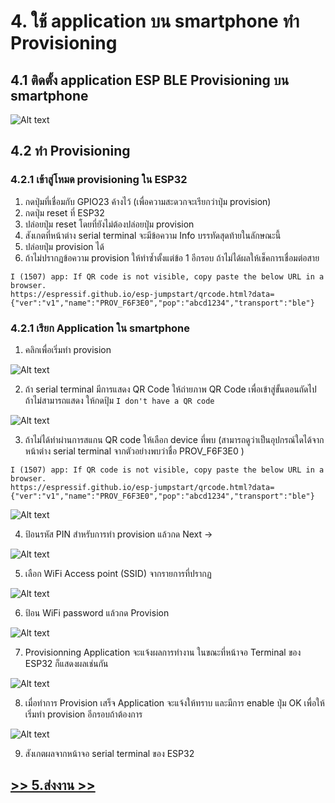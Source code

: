 # 4. ใช้ application บน smartphone ทำ  Provisioning

## 4.1 ติดตั้ง application ESP BLE Provisioning บน smartphone


![Alt text](Pictures/Picture-08.png)

## 4.2 ทำ Provisioning

### 4.2.1 เข้าสู่โหมด provisioning ใน ESP32

1. กดปุ่มที่เชื่อมกับ GPIO23 ค้างไว้ (เพื่อความสะดวกจะเรียกว่าปุ่ม provision)
2. กดปุ่ม reset ที่  ESP32
3. ปล่อยปุ่ม reset โดยที่ยังไม่ต้องปล่อยปุ่ม provision
4. สังเกตที่หน้าต่าง serial terminal จะมีข้อความ Info บรรทัดสุดท้ายในลักษณะนี้
5. ปล่อยปุ่ม provision ได้
6. ถ้าไม่ปรากฏข้อความ provision ให้ทำซ้ำตั้งแต่ข้อ 1 อีกรอบ ถ้าไม่ได้ผลให้เช็คการเชื่อมต่อสาย 

```text
I (1507) app: If QR code is not visible, copy paste the below URL in a browser.
https://espressif.github.io/esp-jumpstart/qrcode.html?data={"ver":"v1","name":"PROV_F6F3E0","pop":"abcd1234","transport":"ble"}

```

### 4.2.1 เรียก Application ใน smartphone

1. คลิกเพื่อเริ่มทำ provision

![Alt text](Pictures/Picture-09.png)

2. ถ้า serial terminal มีการแสดง QR Code ให้ถ่ายภาพ QR Code เพื่อเข้าสู่ขั้นตอนถัดไป ถ้าไม่สามารถแสดง ให้กดปุ้ม `I don't have a QR code` 

![Alt text](Pictures/Picture-10.png)

3. ถ้าไม่ได้ทำผ่านการสแกน QR code ให้เลือก device ที่พบ (สามารถดูว่าเป็นอุปกรณ์ใดได้จากหน้าต่าง serial terminal จากตัวอย่างพบว่าชื่อ PROV_F6F3E0 )

```text
I (1507) app: If QR code is not visible, copy paste the below URL in a browser.
https://espressif.github.io/esp-jumpstart/qrcode.html?data={"ver":"v1","name":"PROV_F6F3E0","pop":"abcd1234","transport":"ble"}

```
![Alt text](Pictures/Picture-11.png)

4. ป้อนรหัส PIN สำหรับการทำ provision แล้วกด Next ->

![Alt text](Pictures/Picture-12.png)

5. เลือก WiFi Access point (SSID) จากรายการที่ปรากฏ

![Alt text](Pictures/Picture-13.png)


6. ป้อน WiFi password แล้วกด Provision

![Alt text](Pictures/Picture-14.png)

7. Provisionning Application จะแจ้งผลการทำงาน  ในขณะที่หน้าจอ Terminal  ของ ESP32 ก็แสดงผลเช่นกัน 


![Alt text](Pictures/Picture-15.png)

8. เมื่อทำการ Provision เสร็จ Application จะแจ้งให้ทราบ และมีการ enable ปุ่ม  OK เพื่อให้เริ่มทำ provision อีกรอบถ้าต้องการ

![Alt text](Pictures/Picture-16.png)

9. สังเกตผลจากหน้าจอ serial terminal ของ ESP32

## [ >> 5.ส่งงาน >>](3.Load-program-to-ESP32.md)
